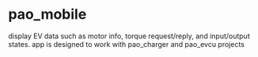 # pao_mobile
display EV data such as motor info, torque request/reply, and input/output states.  app is designed to work with pao_charger and pao_evcu projects

